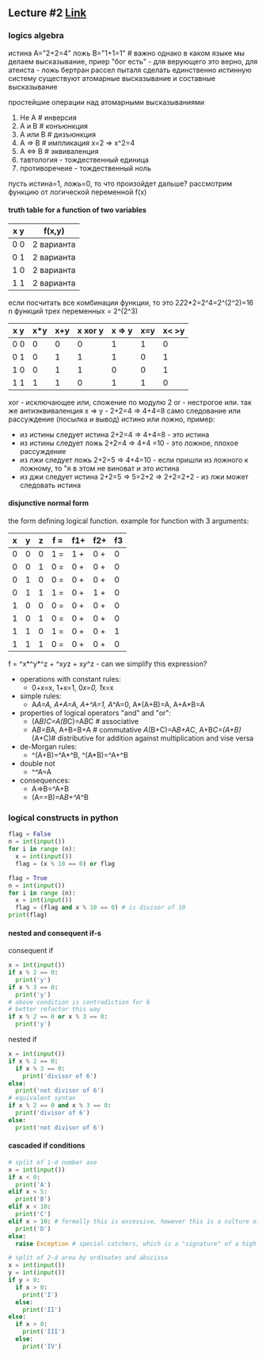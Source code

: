 ## Lecture #2 [Link](https://www.youtube.com/watch?v=ZgSx3yH7sJI&list=PLRDzFCPr95fK7tr47883DFUbm4GeOjjc0&index=2)
### logics algebra
истина A="2+2=4"
ложь B="1+1=1" # важно однако в каком языке мы делаем высказывание, приер "бог есть" - для верующего это верно, для атеиста - ложь
бертран рассел пыталя сделать единственно истинную систему
существуют атомарные высказывание и составные высказывание

простейшие операции над атомарными высказываниями
1. Не А # инверсия
2. А и В # конъюнкция
3. А или В # дизъюнкция
4. А => В # импликация x=2 => x^2=4
5. A <=> B # эквиваленция
6. тавтология - тождественный единица
7. противоречеие - тождественный ноль

пусть истина=1, ложь=0, то что произойдет дальше?
рассмотрим функцию от логической переменной f(x)

####  truth table for a function of two variables

x y | f(x,y)
-- | --
0 0 | 2 варианта
0 1 | 2 варианта
1 0 | 2 варианта
1 1 | 2 варианта

если посчитать все комбинации функции, то это 2*2*2*2=2^4=2^(2^2)=16
n функций трех переменных = 2^(2^3)

x y | x*y | x+y | x xor y | x => y | x=y | x< >y |
-- | -- | -- | -- | -- | -- | -- |
0 0 | 0 | 0 | 0 | 1 | 1 | 0 |
0 1 | 0 | 1 | 1 | 1 | 0 | 1 |
1 0 | 0 | 1 | 1 | 0 | 0 | 1 |
1 1 | 1 | 1 | 0 | 1 | 1 | 0 |

xor - исключающее или, сложение по модулю 2
or - нестрогое или. так же антиэквиваленция
x => y - 2+2=4 => 4+4=8 само следование или рассуждение  (посылка и вывод) истино или ложно, пример:
* из истины следует истина 2+2=4 => 4+4=8 - это истина
* из истины следует ложь 2+2=4 => 4+4 =10 - это ложное, плохое рассуждение
* из лжи следует ложь 2+2=5 => 4+4=10 - если пришли из ложного к ложному, то "я в этом не виноват и это истина
* из джи следует истина 2+2=5 => 5=2+2 => 2+2=2+2 - из лжи может следовать истина

#### disjunctive normal form
the form defining logical function.
example for function with 3 arguments:

 x | y | z  | f  = | f1+ | f2+ | f3 
-- | -- | --| -- | -- | -- | -- 
0  | 0 | 0 | 1 = | 1 + | 0 + | 0 
0  | 0 | 1 | 0 = | 0 + | 0 + | 0 
0  | 1 | 0 | 0 = | 0 + | 0 + | 0 
0  | 1 | 1 | 1 = | 0 + | 1 + | 0 
1  | 0 | 0 | 0 = | 0 + | 0 + | 0 
1  | 0 | 1 | 0 = | 0 + | 0 + | 0 
1  | 1 | 0 | 1 = | 0 + | 0 + | 1 
1  | 1 | 1 | 0 = | 0 + | 0 + | 0 

f = ^x*^y*^z + ^x*y*z + x*y*^z - can we simplify this expression?

* operations with constant rules:
  * 0+x=x, 1+x=1, 0*x=0, 1*x=x
* simple rules:
  * A*A=A, A+A=A, A+^A=1, A*^A=0, A*(A+B)=A, A+A*B=A
* properties of logical operators "and" and "or":
  * (A*B)*C=A*(B*C)=A*B*C # associative
  * А*В=В*А, А+В=В+А # commutative
  *A*(B+C)=A*B+A*C, A+B*C=(A+B)*(A+C)# distributive for addition against multiplication and vise versa
* de-Morgan rules:
  * ^(A+B)=^A*^B, ^(A*B)=^A+^B
* double not
  * ^^A=A
* consequences:
  * A=>B=^A+B
  * (A==B)=A*B+^A*^B

### logical constructs in python
```python
flag = False
n = int(input())
for i in range (n):
  x = int(input())
  flag = (x % 10 == 0) or flag

flag = True
n = int(input())
for i in range (n):
  x = int(input())
  flag = (flag and x % 10 == 0) # is divisor of 10
print(flag)
```
#### nested and consequent if-s
consequent if
```python
x = int(input())
if x % 2 == 0:
  print('y')
if x % 3 == 0:
  print('y')
# above condition is contradiction for 6
# better refactor this way
if x % 2 == 0 or x % 3 == 0:
  print('y')
```
nested if
```python
x = int(input())
if x % 2 == 0:
  if x % 3 == 0:
    print('divisor of 6')
else:
  print('not divisor of 6')
# equivalent syntax
if x % 2 == 0 and x % 3 == 0:
  print('divisor of 6')
else:
  print('not divisor of 6')
```
#### cascaded if conditions
```python
# split of 1-d number axe
x = int(input())
if x < 0:
  print('A')
elif x < 5:
  print('B')
elif x < 10:
  print('C')
elif x > 10: # formally this is excessive, however this is a culture of code and exception handling
  print('D')
else:
  raise Exception # special catchers, which is a "signature" of a high quality developer (contract)

# split of 2-d area by ordinates and abscissa
x = int(input())
y = int(input())
if y > 0:
  if x > 0:
    print('I')
  else:
    print('II')
else:
  if x > 0:
    print('III')
  else:
    print('IV')
```
